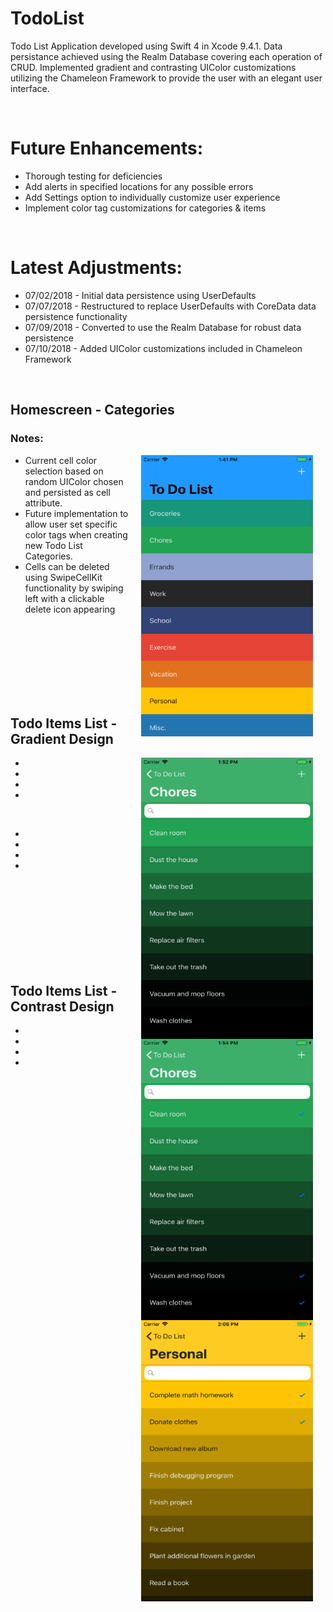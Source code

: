 # TodoList
Todo List Application developed using Swift 4 in Xcode 9.4.1. Data persistance achieved using the Realm Database 
covering each operation of CRUD. Implemented gradient and contrasting UIColor customizations utilizing the Chameleon 
Framework to provide the user with an elegant user interface.


<br>


<h1>Future Enhancements:</h1>
<ul>
  <li> Thorough testing for deficiencies </li>
  <li> Add alerts in specified locations for any possible errors </li>
  <li> Add Settings option to individually customize user experience </li>
  <li> Implement color tag customizations for categories & items </li>
</ul>

</br>

<h1>Latest Adjustments:</h1>
<ul>
  <li> 07/02/2018 - Initial data persistence using UserDefaults </li>
  <li> 07/07/2018 - Restructured to replace UserDefaults with CoreData data persistence functionality </li>
  <li> 07/09/2018 - Converted to use the Realm Database for robust data persistence </li>
  <li> 07/10/2018 - Added UIColor customizations included in Chameleon Framework </li>
</ul>


</br>

<h2> Homescreen - Categories </h2>
<p>
  <h3> Notes: </h3>
  <img align = "right" src = "Images/homescreen_filled.png" width = "275" height = "450" hspace = "20" alt = "Homescreen - Filled" />
  <ul>
    <li> Current cell color selection based on random UIColor chosen and persisted as cell attribute.  </li>
    <li> Future implementation to allow user set specific color tags when creating new Todo List Categories. </li>
    <li> Cells can be deleted using SwipeCellKit functionality by swiping left with a clickable delete icon appearing </li>
  </ul>
</p>

</br>
</br>
</br>
</br>
</br>
</br>
</br>

<h2> Todo Items List - Gradient Design </h2>
<p>
  <img align = "right" src = "Images/items_unchecked.png" width = "275" height = "450" hspace = "20"  alt = "Items Page - Checked" />
  <ul>
    <li>  </li>
    <li>  </li>
    <li>  </li>
    <li>  </li>
  </ul>
</p>


</br>

<p> 
  <img align = "right" src = "Images/items_checked.png" width = "275" height = "450" hspace = "20" alt = "Items Page - Unchecked" />
  <ul>
    <li>  </li>
    <li>  </li>
    <li>  </li>
    <li>  </li>
  </ul>
</p>

</br>
</br>
</br>
</br>
</br>
</br>
</br>
</br>

<h2> Todo Items List - Contrast Design </h2>
<p>
  <img align = "right" src = "Images/items_contrast.png" width = "275" height = "450" hspace = "20" alt = "Items Page - Contrast" />
  <ul>
    <li>  </li>
    <li>  </li>
    <li>  </li>
    <li>  </li>
  </ul>
</p>



</br>
